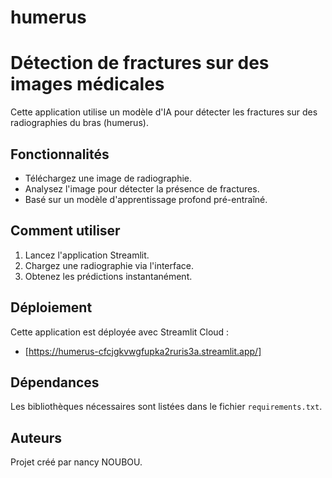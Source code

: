 # humerus
# Détection de fractures sur des images médicales

Cette application utilise un modèle d'IA pour détecter les fractures sur des radiographies du bras (humerus).

## Fonctionnalités
- Téléchargez une image de radiographie.
- Analysez l'image pour détecter la présence de fractures.
- Basé sur un modèle d'apprentissage profond pré-entraîné.

## Comment utiliser
1. Lancez l'application Streamlit.
2. Chargez une radiographie via l'interface.
3. Obtenez les prédictions instantanément.

## Déploiement
Cette application est déployée avec Streamlit Cloud :
- [https://humerus-cfcjgkvwgfupka2ruris3a.streamlit.app/]

## Dépendances
Les bibliothèques nécessaires sont listées dans le fichier `requirements.txt`.

## Auteurs
Projet créé par nancy NOUBOU.
